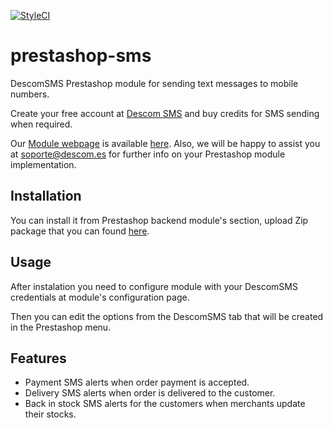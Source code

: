 [![StyleCI](https://styleci.io/repos/104207119/shield?branch=1.0)](https://styleci.io/repos/104207119)

# prestashop-sms
DescomSMS Prestashop module for sending text messages to mobile numbers.

Create your free account at [Descom SMS](https://www.descomsms.com) and buy credits for SMS sending when required.

Our [Module webpage](https://www.descomsms.com) is available [here](https://www.descomsms.com). Also, we will be happy to assist you at soporte@descom.es for further info on your Prestashop module implementation.

## Installation

You can install it from Prestashop backend module's section, upload Zip package that you can found [here](https://www.descomsms.com/prestashop/latest.zip).

## Usage

After instalation you need to configure module with your DescomSMS credentials at module's configuration page.

Then you can edit the options from the DescomSMS tab that will be created in the Prestashop menu.

## Features
- Payment SMS alerts when order payment is accepted.
- Delivery SMS alerts when order is delivered to the customer. 
- Back in stock SMS alerts for the customers when merchants update their stocks. 


